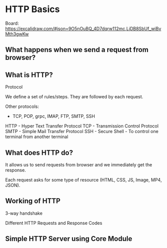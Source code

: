 
# HTTP Basics

Board: https://excalidraw.com/#json=9O5nOuBQ_4D7dqrw112mc,LjDB8SbUf_wiBvMth3gwKw

## What happens when we send a request from browser?

## What is HTTP?
Protocol

We define a set of rules/steps.
They are followed by each request.

Other protocols:
* TCP, POP, grpc, IMAP, FTP, SMTP, SSH
  
HTTP - Hyper Text Transfer Protocol
TCP - Transmission Control Protocol
SMTP - Simple Mail Transfer Protocol
SSH - Secure Shell - To control one terminal from another terminal

## What does HTTP do?

It allows us to send requests from browser and we immediately get the response.

Each request asks for some type of resource (HTML, CSS, JS, Image, MP4, JSON).

## Working of HTTP

3-way handshake

Different HTTP Requests and Response Codes

## Simple HTTP Server using Core Module